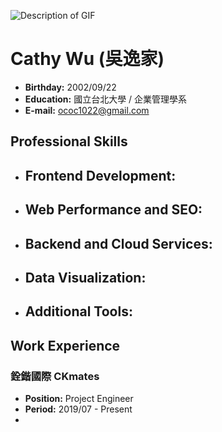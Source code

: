 ![Description of GIF](relative/path/to/introduction.gif)
# Cathy Wu (吳逸家)

- **Birthday:** 2002/09/22
- **Education:** 國立台北大學 / 企業管理學系
- **E-mail:** ococ1022@gmail.com

## Professional Skills

- **Frontend Development:**
  -
  
- **Web Performance and SEO:**
  - 

- **Backend and Cloud Services:**
  -

- **Data Visualization:**
  -

- **Additional Tools:**
  -

## Work Experience

### 銓鍇國際 CKmates
- **Position:** Project Engineer
- **Period:** 2019/07 - Present
- 
